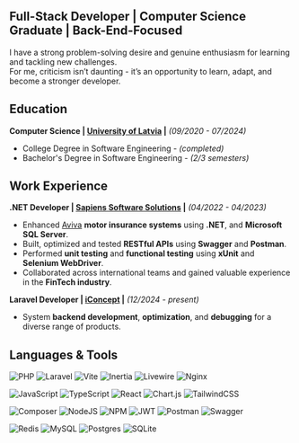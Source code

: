 ## **Full-Stack Developer | Computer Science Graduate | Back-End-Focused**

I have a strong problem-solving desire and genuine enthusiasm for learning and tackling new challenges. <br/>
For me, criticism isn’t daunting - it’s an opportunity to learn, adapt, and become a stronger developer.

## **Education**

**Computer Science | [University of Latvia](https://eztf.lu.lv/) |** *(09/2020 - 07/2024)*
- College Degree in Software Engineering - *(completed)*  
- Bachelor's Degree in Software Engineering - *(2/3 semesters)*

## **Work Experience**

**.NET Developer | [Sapiens Software Solutions](https://sapiens.com/) |** *(04/2022 - 04/2023)*
- Enhanced [Aviva](https://www.aviva.co.uk/) **motor insurance systems** using **.NET**, and **Microsoft SQL Server**.
- Built, optimized and tested **RESTful APIs** using **Swagger** and **Postman**.
- Performed **unit testing** and **functional testing** using **xUnit** and **Selenium WebDriver**.
- Collaborated across international teams and gained valuable experience in the **FinTech industry**.

**Laravel Developer | [iConcept](https://iconcept.lv/) |** *(12/2024 - present)*
- System **backend development**, **optimization**, and **debugging** for a diverse range of products.

## **Languages & Tools**

![PHP](https://img.shields.io/badge/php-%23777BB4.svg?style=for-the-badge&logo=php&logoColor=white) 
![Laravel](https://img.shields.io/badge/laravel-%23FF2D20.svg?style=for-the-badge&logo=laravel&logoColor=white) 
![Vite](https://img.shields.io/badge/vite-%23646CFF.svg?style=for-the-badge&logo=vite&logoColor=white) 
![Inertia](https://img.shields.io/badge/inertia-%23FFFFFF?style=for-the-badge&logo=inertia&logoColor=black) 
![Livewire](https://img.shields.io/badge/livewire-%234e56a6.svg?style=for-the-badge&logo=livewire&logoColor=white) 
![Nginx](https://img.shields.io/badge/nginx-%23009639.svg?style=for-the-badge&logo=nginx&logoColor=white) 

![JavaScript](https://img.shields.io/badge/javascript-%23323330.svg?style=for-the-badge&logo=javascript&logoColor=%23F7DF1E) 
![TypeScript](https://img.shields.io/badge/TypeScript-3178C6?style=for-the-badge&logo=typescript&logoColor=white) 
![React](https://img.shields.io/badge/react-%2320232a.svg?style=for-the-badge&logo=react&logoColor=%2361DAFB) 
![Chart.js](https://img.shields.io/badge/chart.js-F5788D.svg?style=for-the-badge&logo=chart.js&logoColor=white) 
![TailwindCSS](https://img.shields.io/badge/tailwindcss-%2338B2AC.svg?style=for-the-badge&logo=tailwind-css&logoColor=white) 

![Composer](https://img.shields.io/badge/composer-%23F05033.svg?style=for-the-badge&logo=composer&logoColor=white) 
![NodeJS](https://img.shields.io/badge/node.js-6DA55F?style=for-the-badge&logo=node.js&logoColor=white) 
![NPM](https://img.shields.io/badge/NPM-%23CB3837.svg?style=for-the-badge&logo=npm&logoColor=white) 
![JWT](https://img.shields.io/badge/JWT-black?style=for-the-badge&logo=JSON%20web%20tokens) 
![Postman](https://img.shields.io/badge/Postman-FF6C37?style=for-the-badge&logo=postman&logoColor=white) 
![Swagger](https://img.shields.io/badge/-Swagger-%23Clojure?style=for-the-badge&logo=swagger&logoColor=white) 

![Redis](https://img.shields.io/badge/redis-%23DD0031.svg?style=for-the-badge&logo=redis&logoColor=white) 
![MySQL](https://img.shields.io/badge/mysql-4479A1.svg?style=for-the-badge&logo=mysql&logoColor=white) 
![Postgres](https://img.shields.io/badge/postgres-%23316192.svg?style=for-the-badge&logo=postgresql&logoColor=white) 
![SQLite](https://img.shields.io/badge/sqlite-%2307405e.svg?style=for-the-badge&logo=sqlite&logoColor=white) 
